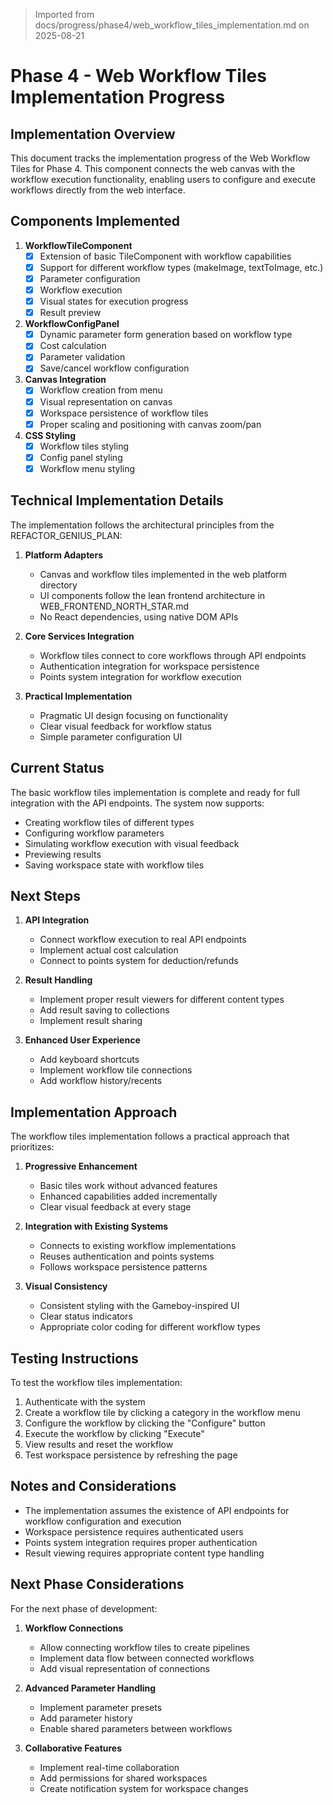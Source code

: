 > Imported from docs/progress/phase4/web_workflow_tiles_implementation.md on 2025-08-21

# Phase 4 - Web Workflow Tiles Implementation Progress

## Implementation Overview

This document tracks the implementation progress of the Web Workflow Tiles for Phase 4. This component connects the web canvas with the workflow execution functionality, enabling users to configure and execute workflows directly from the web interface.

## Components Implemented

1. **WorkflowTileComponent**
   - [x] Extension of basic TileComponent with workflow capabilities
   - [x] Support for different workflow types (makeImage, textToImage, etc.)
   - [x] Parameter configuration
   - [x] Workflow execution
   - [x] Visual states for execution progress
   - [x] Result preview

2. **WorkflowConfigPanel**
   - [x] Dynamic parameter form generation based on workflow type
   - [x] Cost calculation
   - [x] Parameter validation
   - [x] Save/cancel workflow configuration

3. **Canvas Integration**
   - [x] Workflow creation from menu
   - [x] Visual representation on canvas
   - [x] Workspace persistence of workflow tiles
   - [x] Proper scaling and positioning with canvas zoom/pan

4. **CSS Styling**
   - [x] Workflow tiles styling
   - [x] Config panel styling
   - [x] Workflow menu styling

## Technical Implementation Details

The implementation follows the architectural principles from the REFACTOR_GENIUS_PLAN:

1. **Platform Adapters**
   - Canvas and workflow tiles implemented in the web platform directory
   - UI components follow the lean frontend architecture in WEB_FRONTEND_NORTH_STAR.md
   - No React dependencies, using native DOM APIs

2. **Core Services Integration**
   - Workflow tiles connect to core workflows through API endpoints
   - Authentication integration for workspace persistence
   - Points system integration for workflow execution

3. **Practical Implementation**
   - Pragmatic UI design focusing on functionality
   - Clear visual feedback for workflow status
   - Simple parameter configuration UI

## Current Status

The basic workflow tiles implementation is complete and ready for full integration with the API endpoints. The system now supports:

- Creating workflow tiles of different types
- Configuring workflow parameters
- Simulating workflow execution with visual feedback
- Previewing results
- Saving workspace state with workflow tiles

## Next Steps

1. **API Integration**
   - Connect workflow execution to real API endpoints
   - Implement actual cost calculation
   - Connect to points system for deduction/refunds

2. **Result Handling**
   - Implement proper result viewers for different content types
   - Add result saving to collections
   - Implement result sharing

3. **Enhanced User Experience**
   - Add keyboard shortcuts
   - Implement workflow tile connections
   - Add workflow history/recents

## Implementation Approach

The workflow tiles implementation follows a practical approach that prioritizes:

1. **Progressive Enhancement**
   - Basic tiles work without advanced features
   - Enhanced capabilities added incrementally
   - Clear visual feedback at every stage

2. **Integration with Existing Systems**
   - Connects to existing workflow implementations
   - Reuses authentication and points systems
   - Follows workspace persistence patterns

3. **Visual Consistency**
   - Consistent styling with the Gameboy-inspired UI
   - Clear status indicators
   - Appropriate color coding for different workflow types

## Testing Instructions

To test the workflow tiles implementation:

1. Authenticate with the system
2. Create a workflow tile by clicking a category in the workflow menu
3. Configure the workflow by clicking the "Configure" button
4. Execute the workflow by clicking "Execute"
5. View results and reset the workflow
6. Test workspace persistence by refreshing the page

## Notes and Considerations

- The implementation assumes the existence of API endpoints for workflow configuration and execution
- Workspace persistence requires authenticated users
- Points system integration requires proper authentication
- Result viewing requires appropriate content type handling

## Next Phase Considerations

For the next phase of development:

1. **Workflow Connections**
   - Allow connecting workflow tiles to create pipelines
   - Implement data flow between connected workflows
   - Add visual representation of connections

2. **Advanced Parameter Handling**
   - Implement parameter presets
   - Add parameter history
   - Enable shared parameters between workflows

3. **Collaborative Features**
   - Implement real-time collaboration
   - Add permissions for shared workspaces
   - Create notification system for workspace changes 